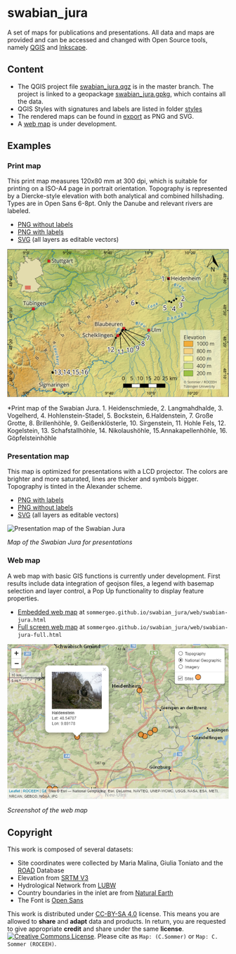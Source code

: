 # swabian_jura
 A set of maps for publications and presentations. All data and maps are provided and can be accessed and changed with Open Source tools, namely <a href="http://qgis.org" target="_blank">QGIS</a> and <a href="http://inkscape.org" target="_blank">Inkscape</a>.
## Content
* The QGIS project file <a href="/swabian_jura.qgz" target="_blank">swabian_jura.qgz</a> is in the master branch. The project is linked to a geopackage <a href="/data/swabian_jura.gpkg" target="_blank">swabian_jura.gpkg</a>, which contains all the data.
* QGIS Styles with signatures and labels are listed in folder <a href="/styles" target="_blank">styles</a>
* The rendered maps can be found in <a href="/export" target="_blank">export</a> as PNG and SVG.
* A <a href="http://sommergeo.github.io/swabian_jura/web/swabian-jura.html" target="_blank">web map</a> is under development.

## Examples

### Print map
This print map measures 120x80 mm at 300 dpi, which is suitable for printing on a ISO-A4 page in portrait orientation. Topography is represented by a Diercke-style elevation with both analytical and combined hillshading. Types are in Open Sans 6-8pt. Only the Danube and relevant rivers are labeled.
* <a href="/export/swabian_jura_120x80_EN_blank.png" target="_blank">PNG without labels</a>
* <a href="/export/swabian_jura_120x80_EN_labels.png" target="_blank">PNG with labels</a>
* <a href="/export/swabian_jura_120x80_EN.svg" target="_blank">SVG</a> (all layers as editable vectors)

![Print map of the Swabian Jura](/export/swabian_jura_120x80_EN_label.png)

*Print map of the Swabian Jura. 1. Heidenschmiede, 2. Langmahdhalde, 3. Vogelherd, 4. Hohlenstein-Stadel, 5. Bockstein, 6.Haldenstein, 7. Große Grotte, 8. Brillenhöhle, 9. Geißenklösterle, 10. Sirgenstein, 11. Hohle Fels, 12. Kogelstein, 13. Schafstallhöhle, 14. Nikolaushöhle, 15.Annakapellenhöhle, 16. Göpfelsteinhöhle

### Presentation map
This map is optimized for presentations with a LCD projector. The colors are brighter and more saturated, lines are thicker and symbols bigger. Topography is tinted in the Alexander scheme.
* <a href="/export/swabian_jura_PPT_EN_label.png" target="_blank">PNG with labels</a>
* <a href="/export/swabian_jura_PPT_EN_blank.png" target="_blank">PNG without labels</a>
* <a href="/export/swabian_jura_PPT_EN.svg" target="_blank">SVG</a> (all layers as editable vectors)

![Presentation map of the Swabian Jura](/export/swabian_jura_PPT_EN_label.png)

*Map of the Swabian Jura for presentations*

### Web map
A web map with basic GIS functions is currently under development. First results include data integration of geojson files, a legend with basemap selection and layer control, a Pop Up functionality to display feature properties.
* <a href="http://sommergeo.github.io/swabian_jura/web/swabian-jura.html" target="_blank">Embedded web map</a> at `sommergeo.github.io/swabian_jura/web/swabian-jura.html`
* <a href="http://sommergeo.github.io/swabian_jura/web/swabian-jura-full.html" target="_blank">Full screen web map</a> at `sommergeo.github.io/swabian_jura/web/swabian-jura-full.html`

![Screenshot of the web map](/img/webmap_natgeo.png)

*Screenshot of the web map*


## Copyright
This work is composed of several datasets:
* Site coordinates were collected by Maria Malina, Giulia Toniato and the <a href="http://www.roceeh.uni-tuebingen.de/roadweb/smarty_road_simple_search.php" target="_blank">ROAD</a> Database
* Elevation from <a href="https://www2.jpl.nasa.gov/srtm/" target="_blank">SRTM V3</a>
* Hydrological Network from <a href="https://www.lubw.baden-wuerttemberg.de/wasser/awgn" target="_blank">LUBW</a>
* Country boundaries in the inlet are from <a href="https://www.naturalearthdata.com" target="_blank">Natural Earth</a>
* The Font is <a href="https://fonts.google.com/specimen/Open+Sans" target="_blank">Open Sans</a>

This work is distributed under <a href="https://creativecommons.org/licenses/by-sa/4.0/" target="_blank">CC-BY-SA 4.0</a> license. This means you are allowed to **share** and **adapt** data and products. In return, you are requested to give appropriate **credit** and share under the same **license**.
<a rel="license" href="http://creativecommons.org/licenses/by-sa/4.0/"><img alt="Creative Commons License" style="border-width:0" src="https://i.creativecommons.org/l/by-sa/4.0/88x31.png" /></a>.
Please cite as `Map: (C.Sommer)` or `Map: C. Sommer (ROCEEH)`.
